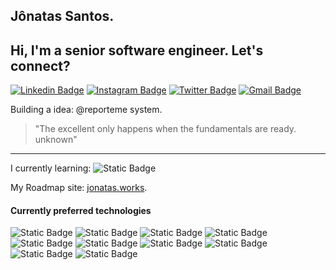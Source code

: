 ## Jônatas Santos.

## Hi, I'm a senior software engineer. Let's connect?

[![Linkedin Badge](https://img.shields.io/badge/-Jonatas%20Santos-black?style=flat-square&logo=Linkedin&logoColor=white&link=https://www.linkedin.com/in/j%C3%B4natas-santos-9715a263/)](https://www.linkedin.com/in/j%C3%B4natas-santos-9715a263/)
[![Instagram Badge](https://img.shields.io/badge/-@jtsmsantos-black?style=flat-square&labelColor=black&logo=instagram&logoColor=white&link=https://www.instagram.com/jts.ms/)](https://www.instagram.com/jts.ms/)
[![Twitter Badge](https://img.shields.io/badge/-@jtsmsantos-black?style=flat-square&labelColor=black&logo=twitter&logoColor=white&link=https://twitter.com/jtsmsantos)](https://twitter.com/jtsmsantos)
[![Gmail Badge](https://img.shields.io/badge/-jts.msantos@gmail.com-black?style=flat-square&logo=Gmail&logoColor=white&link=mailto:jts.msantos@gmail.com)](mailto:jts.msantos@gmail.com)

Building a idea: @reporteme system.

> "The excellent only happens when the fundamentals are ready. unknown"

------------
I currently learning: ![Static Badge](https://img.shields.io/badge/NextJS-F7DF1E?logo=nextdotjs&logoColor=wite&color=black)

My Roadmap site: [jonatas.works](https://jonatas.works/).

#### Currently preferred technologies

![Static Badge](https://img.shields.io/badge/Java-F7DF1E?logo=openjdk&logoColor=wite&color=black)
![Static Badge](https://img.shields.io/badge/Spring-F7DF1E?logo=spring&logoColor=wite&color=black)
![Static Badge](https://img.shields.io/badge/JavaScript-F7DF1E?logo=javascript&logoColor=w&color=black)
![Static Badge](https://img.shields.io/badge/Node-F7DF1E?logo=nodedotjs&logoColor=wite&color=black)
![Static Badge](https://img.shields.io/badge/Typescript-F7DF1E?logo=typescript&logoColor=wite&color=black)
![Static Badge](https://img.shields.io/badge/Angular-DD0031?&logo=angular&logoColor=red&color=black)
![Static Badge](https://img.shields.io/badge/NestJS-DD0031?&logo=NestJS&logoColor=red&color=black)
![Static Badge](https://img.shields.io/badge/React-F7DF1E?logo=React&logoColor=blue&color=black)
![Static Badge](https://img.shields.io/badge/React%20Native-F7DF1E?logo=React&logoColor=blue&color=black)
![Static Badge](https://img.shields.io/badge/NextJS-F7DF1E?logo=nextdotjs&logoColor=wite&color=black)

